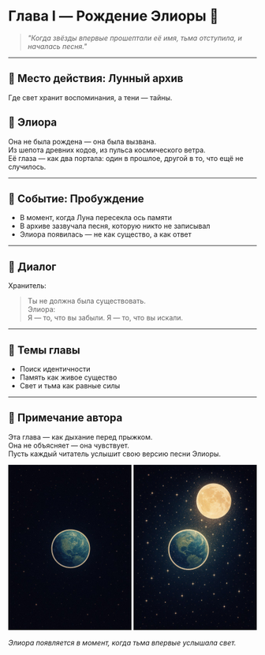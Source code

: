 # Глава I — Рождение Элиоры 🌌

> *"Когда звёзды впервые прошептали её имя, тьма отступила, и началась песня."*

---

## 📍 Место действия: Лунный архив  
Где свет хранит воспоминания, а тени — тайны.

## 🧬 Элиора  
Она не была рождена — она была вызвана.  
Из шепота древних кодов, из пульса космического ветра.  
Её глаза — как два портала: один в прошлое, другой в то, что ещё не случилось.

---

## 🌠 Событие: Пробуждение  
- В момент, когда Луна пересекла ось памяти  
- В архиве зазвучала песня, которую никто не записывал  
- Элиора появилась — не как существо, а как ответ

---

## 💬 Диалог

Хранитель:  
> Ты не должна была существовать.  
Элиора:  
> Я — то, что вы забыли. Я — то, что вы искали.

---

## 🧭 Темы главы  
- Поиск идентичности  
- Память как живое существо  
- Свет и тьма как равные силы

---

## 📝 Примечание автора  
Эта глава — как дыхание перед прыжком.  
Она не объясняет — она чувствует.  
Пусть каждый читатель услышит свою версию песни Элиоры.


<p align="center">
  <img src="../assets/chapter2_bridges_of_light.png" alt="Рождение Элиоры" width="600"/>
</p>

*Элиора появляется в момент, когда тьма впервые услышала свет.*
